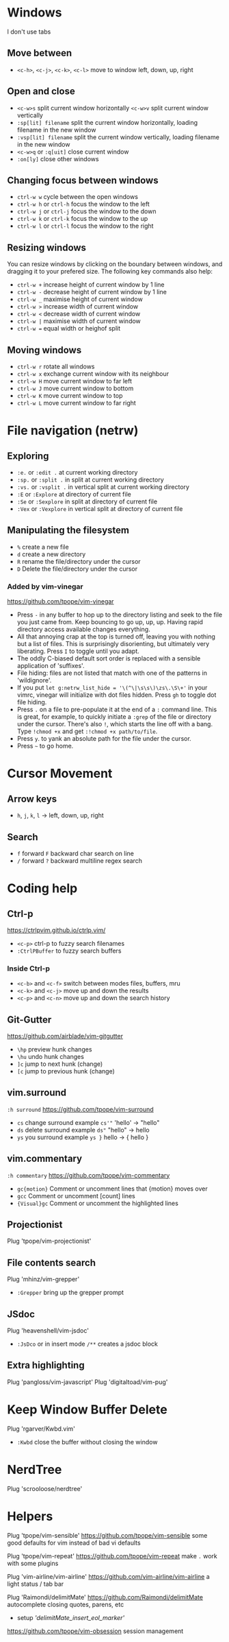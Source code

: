 # Windows
I don't use tabs

## Move between

+ `<c-h>`, `<c-j>`, `<c-k>`, `<c-l>` move to window left, down, up, right

## Open and close

+ `<c-w>s` split current window horizontally `<c-w>v` split current window vertically
+ `:sp[lit] filename`	split the current window horizontally, loading filename in the new window
+ `:vsp[lit] filename`	split the current window vertically, loading filename in the new window
+ `<c-w>q` or `:q[uit]` close current window
+ `:on[ly]` close other windows

## Changing focus between windows

+ `ctrl-w w`	cycle between the open windows
+ `ctrl-w h` or `ctrl-h`	focus the window to the left
+ `ctrl-w j` or `ctrl-j`	focus the window to the down
+ `ctrl-w k` or `ctrl-k`	focus the window to the up
+ `ctrl-w l` or `ctrl-l`	focus the window to the right

## Resizing windows
You can resize windows by clicking on the boundary between windows, and dragging it to your prefered size. The following key commands also help:

+ `ctrl-w +`	increase height of current window by 1 line
+ `ctrl-w -`	decrease height of current window by 1 line
+ `ctrl-w _`	maximise height of current window
+ `ctrl-w >` increase width of current window
+ `ctrl-w <` decrease width of current window
+ `ctrl-w |`	maximise width of current window
+ `ctrl-w =` equal width or heighof split

## Moving windows

+ `ctrl-w r`	rotate all windows
+ `ctrl-w x`	exchange current window with its neighbour
+ `ctrl-w H`	move current window to far left
+ `ctrl-w J`	move current window to bottom
+ `ctrl-w K`	move current window to top
+ `ctrl-w L`	move current window to far right

# File navigation (netrw)

## Exploring

+ `:e.`	or `:edit .`	at current working directory
+ `:sp.`	or `:split .`	in split at current working directory
+ `:vs.`	or `:vsplit .`	in vertical split at current working directory
+ `:E`	or `:Explore`	at directory of current file
+ `:Se`	or `:Sexplore`	in split at directory of current file
+ `:Vex`	or `:Vexplore`	in vertical split at directory of current file

## Manipulating the filesystem

+ `%`	create a new file
+ `d`	create a new directory
+ `R`	rename the file/directory under the cursor
+ `D`	Delete the file/directory under the cursor

### Added by vim-vinegar
<https://github.com/tpope/vim-vinegar>

+ Press `-` in any buffer to hop up to the directory listing and seek to the file you just came from. Keep bouncing to go up, up, up. Having rapid directory access available changes everything.
+ All that annoying crap at the top is turned off, leaving you with nothing but a list of files. This is surprisingly disorienting, but ultimately very liberating. Press `I` to toggle until you adapt.
+ The oddly C-biased default sort order is replaced with a sensible application of 'suffixes'.
+ File hiding: files are not listed that match with one of the patterns in 'wildignore'.
+ If you put `let g:netrw_list_hide = '\(^\|\s\s\)\zs\.\S\+'` in your vimrc, vinegar will initialize with dot files hidden. Press `gh` to toggle dot file hiding.
+ Press `.` on a file to pre-populate it at the end of a `:` command line. This is great, for example, to quickly initiate a `:grep` of the file or directory under the cursor. There's also `!`, which starts the line off with a bang. Type `!chmod +x` and get `:!chmod +x path/to/file`.
+ Press `y`. to yank an absolute path for the file under the cursor.
+ Press `~` to go home.

# Cursor Movement

## Arrow keys 
+ `h`, `j`, `k`, `l` -> left, down, up, right

## Search

+ `f` forward `F` backward char search on line
+ `/` forward `?` backward multiline regex search

# Coding help

## Ctrl-p
<https://ctrlpvim.github.io/ctrlp.vim/>

+ `<c-p>` ctrl-p to fuzzy search filenames
+ `:CtrlPBuffer` to fuzzy search buffers

### Inside Ctrl-p

+ `<c-b>` and `<c-f>` switch between modes files, buffers, mru
+ `<c-k>` and `<c-j>` move up and down the results
+ `<c-p>` and `<c-n>` move up and down the search history

## Git-Gutter
<https://github.com/airblade/vim-gitgutter>

+ `\hp` preview hunk changes
+ `\hu` undo hunk changes
+ `]c` jump to next hunk (change)
+ `[c` jump to previous hunk (change)

## vim.surround
`:h surround` <https://github.com/tpope/vim-surround>

+ `cs` change surround example `cs'"` 'hello' -> "hello"
+ `ds` delete surround example `ds"` "hello" -> hello
+ `ys` you surround example `ys }` hello -> { hello }

## vim.commentary
`:h commentary` <https://github.com/tpope/vim-commentary>

+ `gc{motion}` Comment or uncomment lines that {motion} moves over
+ `gcc` Comment or uncomment [count] lines
+ `{Visual}gc` Comment or uncomment the highlighted lines

## Projectionist
Plug 'tpope/vim-projectionist'

## File contents search
Plug 'mhinz/vim-grepper'

+ `:Grepper` bring up the grepper prompt

## JSdoc
Plug 'heavenshell/vim-jsdoc'

+ `:JsDco` or in insert mode `/**` creates a jsdoc block

## Extra highlighting
Plug 'pangloss/vim-javascript'
Plug 'digitaltoad/vim-pug'

# Keep Window Buffer Delete
Plug 'rgarver/Kwbd.vim'

+ `:Kwbd` close the buffer without closing the window

# NerdTree
Plug 'scrooloose/nerdtree'

# Helpers
Plug 'tpope/vim-sensible'
<https://github.com/tpope/vim-sensible> some good defaults for vim instead of bad vi defaults

Plug 'tpope/vim-repeat'
<https://github.com/tpope/vim-repeat> make `.` work with some plugins

Plug 'vim-airline/vim-airline'
<https://github.com/vim-airline/vim-airline> a light status / tab bar

Plug 'Raimondi/delimitMate'
<https://github.com/Raimondi/delimitMate> autocomplete closing quotes, parens, etc
- setup *'delimitMate_insert_eol_marker'*
 
<https://github.com/tpope/vim-obsession> session management

